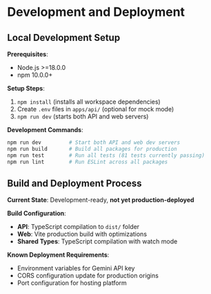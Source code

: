 # Development and Deployment

## Local Development Setup

**Prerequisites**:
- Node.js >=18.0.0
- npm 10.0.0+

**Setup Steps**:
1. `npm install` (installs all workspace dependencies)
2. Create `.env` files in `apps/api/` (optional for mock mode)
3. `npm run dev` (starts both API and web servers)

**Development Commands**:
```bash
npm run dev         # Start both API and web dev servers
npm run build       # Build all packages for production
npm run test        # Run all tests (81 tests currently passing)
npm run lint        # Run ESLint across all packages
```

## Build and Deployment Process

**Current State**: Development-ready, **not yet production-deployed**

**Build Configuration**:
- **API**: TypeScript compilation to `dist/` folder
- **Web**: Vite production build with optimizations
- **Shared Types**: TypeScript compilation with watch mode

**Known Deployment Requirements**:
- Environment variables for Gemini API key
- CORS configuration update for production origins
- Port configuration for hosting platform
